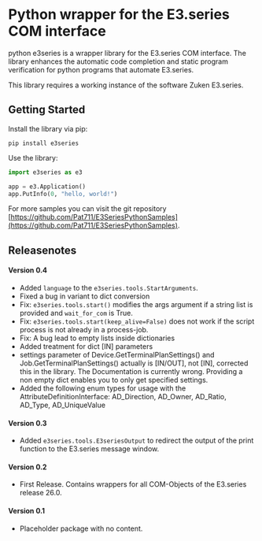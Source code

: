 # Python wrapper for the E3.series COM interface

python e3series is a wrapper library for the E3.series COM interface.
The library enhances the automatic code completion and static program verification for python programs that automate E3.series.

This library requires a working instance of the software Zuken E3.series.

## Getting Started

Install the library via pip:
```
pip install e3series
```

Use the library:
```python
import e3series as e3

app = e3.Application()
app.PutInfo(0, "hello, world!")
```

For more samples you can visit the git repository [https://github.com/Pat711/E3SeriesPythonSamples](https://github.com/Pat711/E3SeriesPythonSamples).


## Releasenotes

#### Version 0.4
- Added `language` to the `e3series.tools.StartArguments`.
- Fixed a bug in variant to dict conversion
- Fix: `e3series.tools.start()` modifies the args argument if a string list is provided and `wait_for_com` is True.
- Fix: `e3series.tools.start(keep_alive=False)` does not work if the script process is not already in a process-job.
- Fix: A bug lead to empty lists inside dictionaries
- Added treatment for dict [IN] parameters
- settings parameter of Device.GetTerminalPlanSettings() and Job.GetTerminalPlanSettings() actually is [IN/OUT], not [IN], corrected this in the library. The Documentation is currently wrong. Providing a non empty dict enables you to only get specified settings.
- Added the following enum types for usage with the AttributeDefinitionInterface: AD_Direction, AD_Owner, AD_Ratio, AD_Type, AD_UniqueValue

#### Version 0.3
- Added `e3series.tools.E3seriesOutput` to redirect the output of the print function to the E3.series message window.

#### Version 0.2
- First Release. Contains wrappers for all COM-Objects of the E3.series release 26.0.

#### Version 0.1
- Placeholder package with no content.